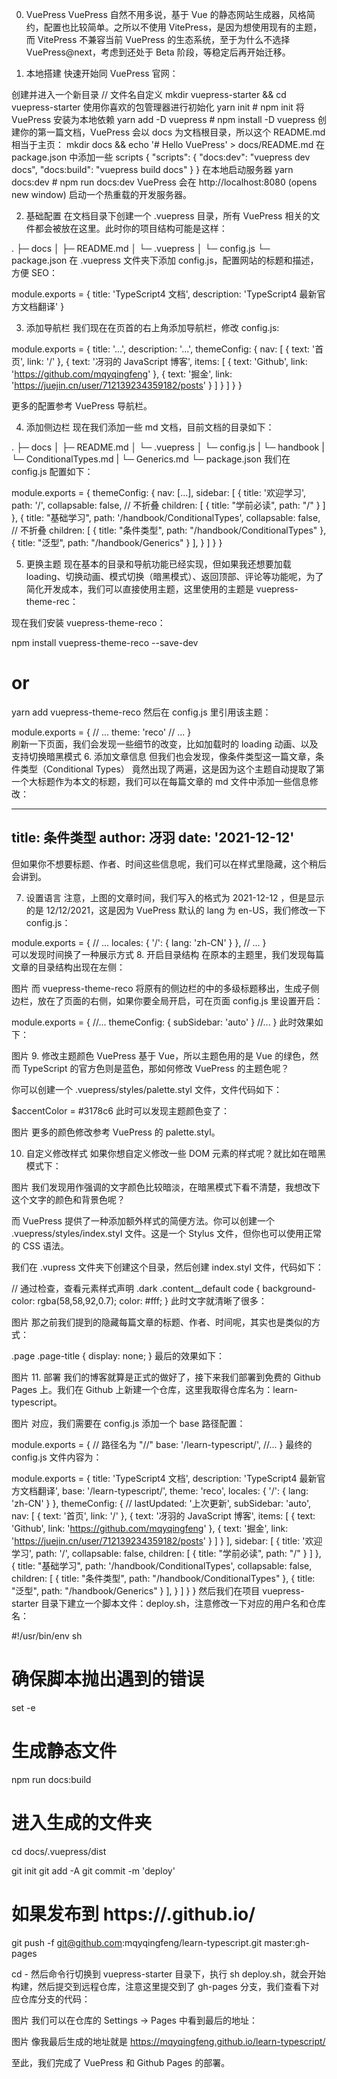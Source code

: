 0. VuePress
VuePress 自然不用多说，基于 Vue 的静态网站生成器，风格简约，配置也比较简单。之所以不使用 VitePress，是因为想使用现有的主题， 而 VitePress 不兼容当前 VuePress 的生态系统，至于为什么不选择 VuePress@next，考虑到还处于 Beta 阶段，等稳定后再开始迁移。

1. 本地搭建
快速开始同 VuePress 官网：

创建并进入一个新目录
// 文件名自定义
mkdir vuepress-starter && cd vuepress-starter
使用你喜欢的包管理器进行初始化
yarn init # npm init
将 VuePress 安装为本地依赖
yarn add -D vuepress # npm install -D vuepress
创建你的第一篇文档，VuePress 会以 docs 为文档根目录，所以这个 README.md 相当于主页：
mkdir docs && echo '# Hello VuePress' > docs/README.md
在 package.json 中添加一些 scripts
{
  "scripts": {
    "docs:dev": "vuepress dev docs",
    "docs:build": "vuepress build docs"
  }
}
在本地启动服务器
yarn docs:dev # npm run docs:dev
VuePress 会在 http://localhost:8080 (opens new window) 启动一个热重载的开发服务器。

2. 基础配置
在文档目录下创建一个 .vuepress 目录，所有 VuePress 相关的文件都会被放在这里。此时你的项目结构可能是这样：

.
├─ docs
│  ├─ README.md
│  └─ .vuepress
│     └─ config.js
└─ package.json
在 .vuepress 文件夹下添加 config.js，配置网站的标题和描述，方便 SEO：

module.exports = {
  title: 'TypeScript4 文档',
  description: 'TypeScript4 最新官方文档翻译'
}

3. 添加导航栏
我们现在在页首的右上角添加导航栏，修改 config.js:

module.exports = {
    title: '...',
    description: '...',
    themeConfig: {
        nav: [
            { text: '首页', link: '/' },
            { 
                text: '冴羽的 JavaScript 博客', 
                items: [
                    { text: 'Github', link: 'https://github.com/mqyqingfeng' },
                    { text: '掘金', link: 'https://juejin.cn/user/712139234359182/posts' }
                ]
            }
        ]
    }
}

更多的配置参考 VuePress 导航栏。

4. 添加侧边栏
现在我们添加一些 md 文档，目前文档的目录如下：

.
├─ docs
│  ├─ README.md
│  └─ .vuepress
│     └─ config.js
|  └─ handbook
|     └─ ConditionalTypes.md
|     └─ Generics.md
└─ package.json
我们在 config.js 配置如下：

module.exports = {
    themeConfig: {
        nav: [...],
        sidebar: [
            {
                title: '欢迎学习',
                path: '/',
                collapsable: false, // 不折叠
                children: [
                    { title: "学前必读", path: "/" }
                ]
            },
            {
              title: "基础学习",
              path: '/handbook/ConditionalTypes',
              collapsable: false, // 不折叠
              children: [
                { title: "条件类型", path: "/handbook/ConditionalTypes" },
                { title: "泛型", path: "/handbook/Generics" }
              ],
            }
          ]
    }
}

5. 更换主题
现在基本的目录和导航功能已经实现，但如果我还想要加载 loading、切换动画、模式切换（暗黑模式）、返回顶部、评论等功能呢，为了简化开发成本，我们可以直接使用主题，这里使用的主题是 vuepress-theme-rec：

现在我们安装 vuepress-theme-reco：

npm install vuepress-theme-reco --save-dev
# or
yarn add vuepress-theme-reco
然后在 config.js 里引用该主题：

module.exports = {
  // ...
  theme: 'reco'
  // ...
}  
刷新一下页面，我们会发现一些细节的改变，比如加载时的 loading 动画、以及支持切换暗黑模式
6. 添加文章信息
但我们也会发现，像条件类型这一篇文章，条件类型（Conditional Types） 竟然出现了两遍，这是因为这个主题自动提取了第一个大标题作为本文的标题，我们可以在每篇文章的 md 文件中添加一些信息修改：

---
title: 条件类型
author: 冴羽
date: '2021-12-12'
---
但如果你不想要标题、作者、时间这些信息呢，我们可以在样式里隐藏，这个稍后会讲到。

7. 设置语言
注意，上图的文章时间，我们写入的格式为 2021-12-12 ，但是显示的是 12/12/2021，这是因为  VuePress 默认的 lang 为 en-US，我们修改一下 config.js：

module.exports = {
  // ...
  locales: {
    '/': {
      lang: 'zh-CN'
    }
  },
  // ...
}  
可以发现时间换了一种展示方式
8. 开启目录结构
在原本的主题里，我们发现每篇文章的目录结构出现在左侧：

图片
而 vuepress-theme-reco 将原有的侧边栏的中的多级标题移出，生成子侧边栏，放在了页面的右侧，如果你要全局开启，可在页面 config.js 里设置开启：

module.exports = {
  //...
  themeConfig: {
    subSidebar: 'auto'
  }
  //...
}
此时效果如下：

图片
9. 修改主题颜色
VuePress 基于 Vue，所以主题色用的是 Vue 的绿色，然而 TypeScript 的官方色则是蓝色，那如何修改 VuePress 的主题色呢？

你可以创建一个 .vuepress/styles/palette.styl 文件，文件代码如下：

$accentColor = #3178c6
此时可以发现主题颜色变了：

图片
更多的颜色修改参考 VuePress 的 palette.styl。

10. 自定义修改样式
如果你想自定义修改一些 DOM 元素的样式呢？就比如在暗黑模式下：

图片
我们发现用作强调的文字颜色比较暗淡，在暗黑模式下看不清楚，我想改下这个文字的颜色和背景色呢？

而 VuePress 提供了一种添加额外样式的简便方法。你可以创建一个 .vuepress/styles/index.styl 文件。这是一个 Stylus 文件，但你也可以使用正常的 CSS 语法。

我们在 .vupress 文件夹下创建这个目录，然后创建 index.styl 文件，代码如下：

// 通过检查，查看元素样式声明
.dark .content__default code {
    background-color: rgba(58,58,92,0.7);
    color: #fff;
}
此时文字就清晰了很多：

图片
那之前我们提到的隐藏每篇文章的标题、作者、时间呢，其实也是类似的方式：

.page .page-title {
   display: none;
}
最后的效果如下：

图片
11. 部署
我们的博客就算是正式的做好了，接下来我们部署到免费的 Github Pages 上。我们在 Github 上新建一个仓库，这里我取得仓库名为：learn-typescript。

图片
对应，我们需要在 config.js 添加一个 base 路径配置：

module.exports = {
   // 路径名为 "/<REPO>/"
    base: '/learn-typescript/',
   //...
}
最终的 config.js 文件内容为：

module.exports = {
    title: 'TypeScript4 文档',
    description: 'TypeScript4 最新官方文档翻译',
    base: '/learn-typescript/',
    theme: 'reco',
    locales: {
        '/': {
          lang: 'zh-CN'
        }
    },
    themeConfig: {
        // lastUpdated: '上次更新',
        subSidebar: 'auto',
        nav: [
            { text: '首页', link: '/' },
            { 
                text: '冴羽的 JavaScript 博客', 
                items: [
                    { text: 'Github', link: 'https://github.com/mqyqingfeng' },
                    { text: '掘金', link: 'https://juejin.cn/user/712139234359182/posts' }
                ]
            }
        ],
        sidebar: [
            {
                title: '欢迎学习',
                path: '/',
                collapsable: false,
                children: [
                    { title: "学前必读", path: "/" }
                ]
            },
            {
              title: "基础学习",
              path: '/handbook/ConditionalTypes',
              collapsable: false,
              children: [
                { title: "条件类型", path: "/handbook/ConditionalTypes" },
                { title: "泛型", path: "/handbook/Generics" }
              ],
            }
          ]
    }
}
然后我们在项目 vuepress-starter 目录下建立一个脚本文件：deploy.sh，注意修改一下对应的用户名和仓库名：

#!/usr/bin/env sh

# 确保脚本抛出遇到的错误
set -e

# 生成静态文件
npm run docs:build

# 进入生成的文件夹
cd docs/.vuepress/dist

git init
git add -A
git commit -m 'deploy'

# 如果发布到 https://<USERNAME>.github.io/<REPO>
git push -f git@github.com:mqyqingfeng/learn-typescript.git master:gh-pages

cd -
然后命令行切换到 vuepress-starter 目录下，执行  sh deploy.sh，就会开始构建，然后提交到远程仓库，注意这里提交到了 gh-pages 分支，我们查看下对应仓库分支的代码：

图片
我们可以在仓库的 Settings -> Pages 中看到最后的地址：

图片
像我最后生成的地址就是 https://mqyqingfeng.github.io/learn-typescript/

至此，我们完成了 VuePress 和 Github Pages 的部署。